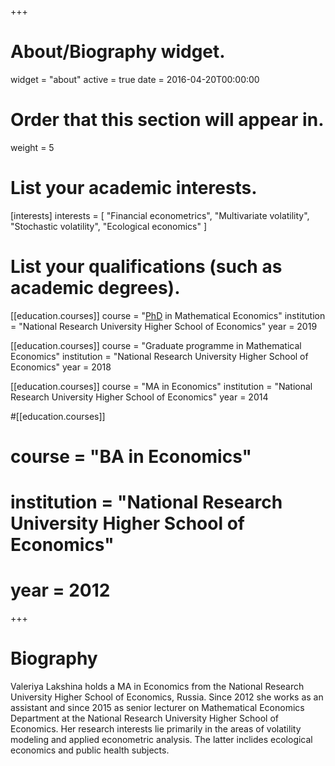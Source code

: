 +++
# About/Biography widget.
widget = "about"
active = true
date = 2016-04-20T00:00:00

# Order that this section will appear in.
weight = 5

# List your academic interests.
[interests]
  interests = [
    "Financial econometrics",
    "Multivariate volatility",
    "Stochastic volatility",
    "Ecological economics"
  ]

# List your qualifications (such as academic degrees).
[[education.courses]]
  course = "[PhD](https://www.hse.ru/sci/diss/266443004) in Mathematical Economics"
  institution = "National Research University Higher School of Economics"
  year = 2019

[[education.courses]]
  course = "Graduate programme in Mathematical Economics"
  institution = "National Research University Higher School of Economics"
  year = 2018

[[education.courses]]
  course = "MA in Economics"
  institution = "National Research University Higher School of Economics"
  year = 2014

#[[education.courses]]
#  course = "BA in Economics"
#  institution = "National Research University Higher School of Economics"
#  year = 2012
 
+++

# Biography

Valeriya Lakshina holds a MA in Economics from the National Research University Higher School of Economics, Russia. Since 2012 she works as an assistant and since 2015 as senior lecturer on Mathematical Economics Department at the National Research University Higher School of Economics. Her research interests lie primarily in the areas of volatility modeling and applied econometric analysis. The latter inclides ecological economics and public health subjects.
